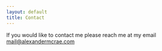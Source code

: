```yaml
---
layout: default
title: Contact
---
```


If you would like to contact me please reach me at my email mail@alexandermcrae.com
